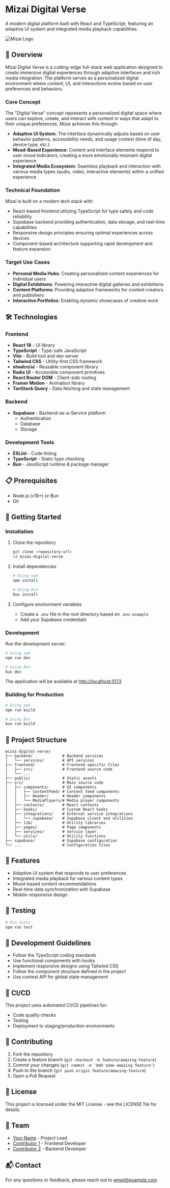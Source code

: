 # Mizai Digital Verse

A modern digital platform built with React and TypeScript, featuring an adaptive UI system and integrated media playback capabilities.

![Mizai Logo](public/favicon.ico)

## 🚀 Overview

Mizai Digital Verse is a cutting-edge full-stack web application designed to create immersive digital experiences through adaptive interfaces and rich media integration. The platform serves as a personalized digital environment where content, UI, and interactions evolve based on user preferences and behaviors.

### Core Concept

The "Digital Verse" concept represents a personalized digital space where users can explore, create, and interact with content in ways that adapt to their unique preferences. Mizai achieves this through:

- **Adaptive UI System**: The interface dynamically adjusts based on user behavior patterns, accessibility needs, and usage context (time of day, device type, etc.)
- **Mood-Based Experience**: Content and interface elements respond to user mood indicators, creating a more emotionally resonant digital experience
- **Integrated Media Ecosystem**: Seamless playback and interaction with various media types (audio, video, interactive elements) within a unified experience

### Technical Foundation

Mizai is built on a modern tech stack with:

- React-based frontend utilizing TypeScript for type safety and code reliability
- Supabase backend providing authentication, data storage, and real-time capabilities
- Responsive design principles ensuring optimal experiences across devices
- Component-based architecture supporting rapid development and feature expansion

### Target Use Cases

- **Personal Media Hubs**: Creating personalized content experiences for individual users
- **Digital Exhibitions**: Powering interactive digital galleries and exhibitions
- **Content Platforms**: Providing adaptive frameworks for content creators and publishers
- **Interactive Portfolios**: Enabling dynamic showcases of creative work

## 🛠️ Technologies

### Frontend
- **React 18** - UI library
- **TypeScript** - Type-safe JavaScript
- **Vite** - Build tool and dev server
- **Tailwind CSS** - Utility-first CSS framework
- **shadcn/ui** - Reusable component library
- **Radix UI** - Accessible component primitives
- **React Router DOM** - Client-side routing
- **Framer Motion** - Animation library
- **TanStack Query** - Data fetching and state management

### Backend
- **Supabase** - Backend-as-a-Service platform
  - Authentication
  - Database
  - Storage

### Development Tools
- **ESLint** - Code linting
- **TypeScript** - Static type checking
- **Bun** - JavaScript runtime & package manager

## 📋 Prerequisites

- Node.js (v18+) or Bun
- Git

## 🚀 Getting Started

### Installation

1. Clone the repository
   ```bash
   git clone <repository-url>
   cd mizai-digital-verse
   ```

2. Install dependencies
   ```bash
   # Using npm
   npm install
   
   # Using Bun
   bun install
   ```

3. Configure environment variables
   - Create a `.env` file in the root directory based on `.env.example`
   - Add your Supabase credentials

### Development

Run the development server:
```bash
# Using npm
npm run dev

# Using Bun
bun dev
```

The application will be available at [http://localhost:5173](http://localhost:5173)

### Building for Production

```bash
# Using npm
npm run build

# Using Bun
bun run build
```

## 📁 Project Structure

```
mizai-digital-verse/
├── backend/             # Backend services
│   └── services/        # API services
├── frontend/            # Frontend specific files
│   ├── src/             # Frontend source code
│   └── ...
├── public/              # Static assets
├── src/                 # Main source code
│   ├── components/      # UI components
│   │   ├── ContentFeed/ # Content feed components
│   │   ├── Header/      # Header components
│   │   └── MediaPlayers/# Media player components
│   ├── contexts/        # React contexts
│   ├── hooks/           # Custom React hooks
│   ├── integrations/    # External service integrations
│   │   └── supabase/    # Supabase client and utilities
│   ├── lib/             # Utility libraries
│   ├── pages/           # Page components
│   ├── services/        # Service layer
│   └── utils/           # Utility functions
├── supabase/            # Supabase configuration
└── ...                  # Configuration files
```

## 🌟 Features

- Adaptive UI system that responds to user preferences
- Integrated media playback for various content types
- Mood-based content recommendations
- Real-time data synchronization with Supabase
- Mobile-responsive design

## 🧪 Testing

```bash
# Run tests
npm run test
```

## 📝 Development Guidelines

- Follow the TypeScript coding standards
- Use functional components with hooks
- Implement responsive designs using Tailwind CSS
- Follow the component structure defined in the project
- Use context API for global state management

## 🔄 CI/CD

This project uses automated CI/CD pipelines for:
- Code quality checks
- Testing
- Deployment to staging/production environments

## 🤝 Contributing

1. Fork the repository
2. Create a feature branch (`git checkout -b feature/amazing-feature`)
3. Commit your changes (`git commit -m 'Add some amazing feature'`)
4. Push to the branch (`git push origin feature/amazing-feature`)
5. Open a Pull Request

## 📄 License

This project is licensed under the MIT License - see the LICENSE file for details.

## 👥 Team

- [Your Name](https://github.com/yourusername) - Project Lead
- [Contributor 1](https://github.com/contributor1) - Frontend Developer
- [Contributor 2](https://github.com/contributor2) - Backend Developer

## 📬 Contact

For any questions or feedback, please reach out to [email@example.com](mailto:email@example.com)
